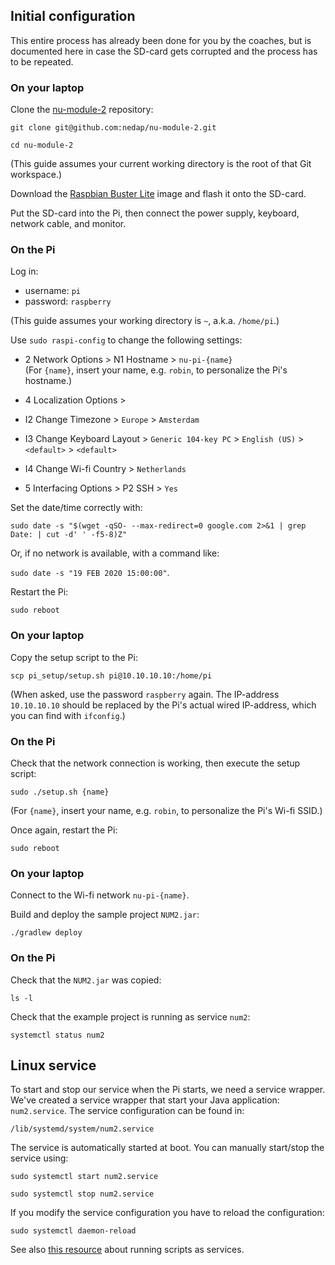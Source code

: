 ## Initial configuration

This entire process has already been done for you by the coaches, but is documented here in case the SD-card gets corrupted and the process has to be repeated.

### On your laptop

Clone the [nu-module-2](https://github.com/nedap/nu-module-2) repository:

`git clone git@github.com:nedap/nu-module-2.git`

`cd nu-module-2`

(This guide assumes your current working directory is the root of that Git workspace.)

Download the [Raspbian Buster Lite](https://www.raspberrypi.org/downloads/raspbian/) image and flash it onto the SD-card.

Put the SD-card into the Pi, then connect the power supply, keyboard, network cable, and monitor.

### On the Pi

Log in:

* username: `pi`
* password: `raspberry`

(This guide assumes your working directory is `~`, a.k.a. `/home/pi`.)

Use `sudo raspi-config` to change the following settings:

* 2 Network Options > N1 Hostname > `nu-pi-{name}`<br>(For `{name}`, insert your name, e.g. `robin`, to personalize the Pi's hostname.)

* 4 Localization Options >
 * I2 Change Timezone > `Europe` > `Amsterdam`
 * I3 Change Keyboard Layout > `Generic 104-key PC` > `English (US)` > `<default>` > `<default>`
 * I4 Change Wi-fi Country > `Netherlands`
* 5 Interfacing Options > P2 SSH > `Yes`

Set the date/time correctly with:

`sudo date -s "$(wget -qSO- --max-redirect=0 google.com 2>&1 | grep Date: | cut -d' ' -f5-8)Z"`

Or, if no network is available, with a command like:

`sudo date -s "19 FEB 2020 15:00:00"`.

Restart the Pi:

`sudo reboot`

### On your laptop

Copy the setup script to the Pi:

`scp pi_setup/setup.sh pi@10.10.10.10:/home/pi`

(When asked, use the password `raspberry` again. The IP-address `10.10.10.10` should be replaced by the Pi's actual wired IP-address, which you can find with `ifconfig`.)

### On the Pi

Check that the network connection is working, then execute the setup script:

`sudo ./setup.sh {name}`

(For `{name}`, insert your name, e.g. `robin`, to personalize the Pi's Wi-fi SSID.)

Once again, restart the Pi:

`sudo reboot`

### On your laptop

Connect to the Wi-fi network `nu-pi-{name}`.

Build and deploy the sample project `NUM2.jar`:

`./gradlew deploy`

### On the Pi

Check that the `NUM2.jar` was copied:

`ls -l`

Check that the example project is running as service `num2`:

`systemctl status num2`



## Linux service

To start and stop our service when the Pi starts, we need a service wrapper. We've created a service wrapper that start your Java application: `num2.service`. The service configuration can be found in:

`/lib/systemd/system/num2.service`

The service is automatically started at boot. You can manually start/stop the service using:

`sudo systemctl start num2.service`

`sudo systemctl stop num2.service`

If you modify the service configuration you have to reload the configuration:

`sudo systemctl daemon-reload`

See also [this resource](http://www.diegoacuna.me/how-to-run-a-script-as-a-service-in-raspberry-pi-raspbian-jessie/) about running scripts as services.
